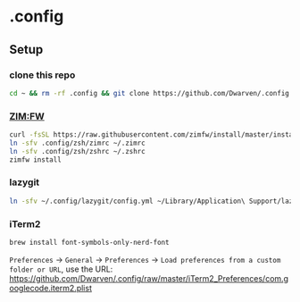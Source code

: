 # .config

## Setup

### clone this repo
```sh
cd ~ && rm -rf .config && git clone https://github.com/Dwarven/.config.git
```

### [ZIM:FW](https://zimfw.sh)
```sh
curl -fsSL https://raw.githubusercontent.com/zimfw/install/master/install.zsh | zsh
ln -sfv .config/zsh/zimrc ~/.zimrc
ln -sfv .config/zsh/zshrc ~/.zshrc
zimfw install
```

### lazygit
```sh
ln -sfv ~/.config/lazygit/config.yml ~/Library/Application\ Support/lazygit
```

### iTerm2
```sh
brew install font-symbols-only-nerd-font
```

`Preferences` -> `General` -> `Preferences` -> `Load preferences from a custom folder or URL`, use the URL: https://github.com/Dwarven/.config/raw/master/iTerm2_Preferences/com.googlecode.iterm2.plist
